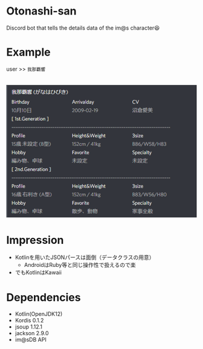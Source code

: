 # Otonashi-san
Discord bot that tells the details data of the im@s character😆

# Example
user >> `我那覇響`
<br>
<br>
<br>
![image](https://github.com/Ayunem/Otonashi-san/blob/master/disco.PNG)

# Impression
* Kotlinを用いたJSONパースは面倒（データクラスの用意）
    * AndroidはRuby等と同じ操作性で扱えるので楽
* でもKotlinはKawaii

# Dependencies
* Kotlin(OpenJDK12)
* Kordis  0.1.2
* jsoup   1.12.1
* jackson 2.9.0
* im@sDB API
